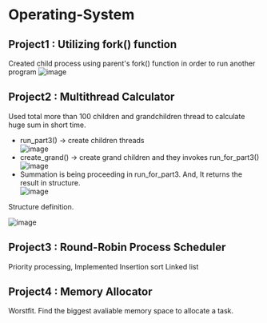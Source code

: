 # Operating-System

## Project1 : Utilizing fork() function

Created child process using parent's fork() function in order to run another program
![image](https://user-images.githubusercontent.com/76544061/153892527-f9ed04de-f3a8-4741-8f72-8ab2d93b10df.png)

## Project2 : Multithread Calculator
Used total more than 100 children and grandchildren thread to calculate huge sum in short time.

* run_part3() -> create children threads <br>
![image](https://user-images.githubusercontent.com/76544061/153893149-ac3e0e15-14fc-49cc-8a21-ddcd845858e5.png) <br>
* create_grand() -> create grand children and they invokes run_for_part3()<br>
![image](https://user-images.githubusercontent.com/76544061/153893458-46ee38a1-331a-4c51-a2d9-1aa74089195e.png)<br>
* Summation is being proceeding in run_for_part3. And, It returns the result in structure.<br>
![image](https://user-images.githubusercontent.com/76544061/153893489-14b6eef3-42cd-42b3-ba4d-af10b55afc2e.png) <br>

Structure definition. <br>

![image](https://user-images.githubusercontent.com/76544061/153893642-d3e6cbd8-2a02-4906-a3c7-2f2585917428.png)<br>



## Project3 : Round-Robin Process Scheduler
Priority processing, Implemented Insertion sort Linked list
## Project4 : Memory Allocator
Worstfit. Find the biggest avaliable memory space to allocate a task.

